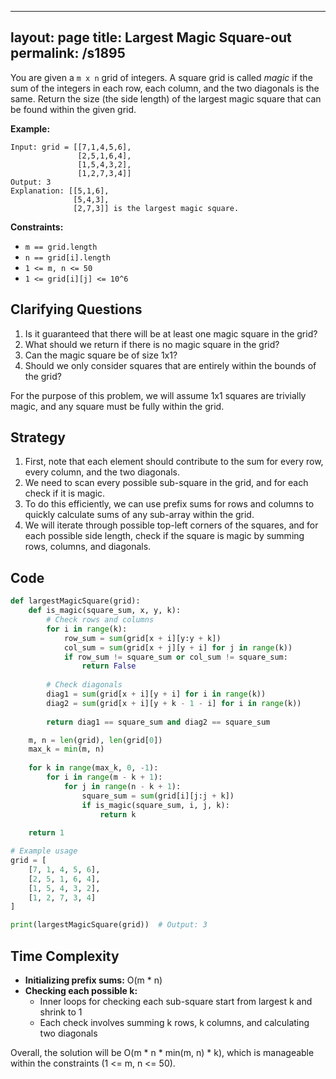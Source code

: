 
---
layout: page
title:  Largest Magic Square-out
permalink: /s1895
---

You are given a `m x n` grid of integers. A square grid is called *magic* if the sum of the integers in each row, each column, and the two diagonals is the same. Return the size (the side length) of the largest magic square that can be found within the given grid.

**Example:**

```plaintext
Input: grid = [[7,1,4,5,6],
               [2,5,1,6,4],
               [1,5,4,3,2],
               [1,2,7,3,4]]
Output: 3
Explanation: [[5,1,6],
              [5,4,3],
              [2,7,3]] is the largest magic square.
```

**Constraints:**

- `m == grid.length`
- `n == grid[i].length`
- `1 <= m, n <= 50`
- `1 <= grid[i][j] <= 10^6`

## Clarifying Questions

1. Is it guaranteed that there will be at least one magic square in the grid?
2. What should we return if there is no magic square in the grid?
3. Can the magic square be of size 1x1?
4. Should we only consider squares that are entirely within the bounds of the grid?

For the purpose of this problem, we will assume 1x1 squares are trivially magic, and any square must be fully within the grid.

## Strategy

1. First, note that each element should contribute to the sum for every row, every column, and the two diagonals.
2. We need to scan every possible sub-square in the grid, and for each check if it is magic.
3. To do this efficiently, we can use prefix sums for rows and columns to quickly calculate sums of any sub-array within the grid.
4. We will iterate through possible top-left corners of the squares, and for each possible side length, check if the square is magic by summing rows, columns, and diagonals.

## Code

```python
def largestMagicSquare(grid):
    def is_magic(square_sum, x, y, k):
        # Check rows and columns
        for i in range(k):
            row_sum = sum(grid[x + i][y:y + k])
            col_sum = sum(grid[x + j][y + i] for j in range(k))
            if row_sum != square_sum or col_sum != square_sum:
                return False
        
        # Check diagonals
        diag1 = sum(grid[x + i][y + i] for i in range(k))
        diag2 = sum(grid[x + i][y + k - 1 - i] for i in range(k))
        
        return diag1 == square_sum and diag2 == square_sum

    m, n = len(grid), len(grid[0])
    max_k = min(m, n)
    
    for k in range(max_k, 0, -1):
        for i in range(m - k + 1):
            for j in range(n - k + 1):
                square_sum = sum(grid[i][j:j + k])
                if is_magic(square_sum, i, j, k):
                    return k
    
    return 1

# Example usage
grid = [
    [7, 1, 4, 5, 6],
    [2, 5, 1, 6, 4],
    [1, 5, 4, 3, 2],
    [1, 2, 7, 3, 4]
]

print(largestMagicSquare(grid))  # Output: 3
```

## Time Complexity

- **Initializing prefix sums:** O(m * n)
- **Checking each possible k:** 
  - Inner loops for checking each sub-square start from largest k and shrink to 1
  - Each check involves summing k rows, k columns, and calculating two diagonals

Overall, the solution will be O(m * n * min(m, n) * k), which is manageable within the constraints (1 <= m, n <= 50).